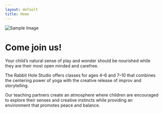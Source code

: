```yaml
---
layout: default
title: Home
---
```


<aside class="pullout">
    <img src="{{ site.baseurl }}media/sample.png" alt="Sample Image">
</aside>

# Come join us!

Your child&rsquo;s natural sense of play and wonder should be
nourished while they are their most open minded and carefree.

The Rabbit Hole Studio offers classes for ages 4&ndash;6 and
7&ndash;10 that combines the centering power of yoga with the creative
release of improv and storytelling.

Our teaching partners create an atmosphere where children are
encouraged to explore their senses and creative instincts while
providing an environment that promotes peace and balance.